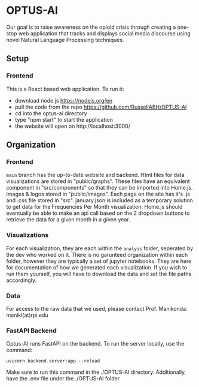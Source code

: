 # OPTUS-AI
Our goal is to raise awareness on the opioid crisis through creating a one-stop web application that tracks and displays social media discourse using novel Natural Language Processing techniques. 

## Setup
### Frontend
This is a React based web application.
To run it:
- download node.js https://nodejs.org/en
- pull the code from the repo https://github.com/RussellABH/OPTUS-AI
- cd into the optus-ai directory
- type "npm start" to start the application
- the website will open on http://localhost:3000/

## Organization
### Frontend
`main` branch has the up-to-date website and backend.
Html files for data visualizations are stored in "public/graphs".
These files have an equivalent component in "src/components" so that they can be imported into Home.js.
Images & logos stored in "public/images".
Each page on the site has it's .js and .css file stored in "src".
january.json is included as a temporary solution to get data for the Frequencies Per Month visualization.
Home.js should eventually be able to make an api call based on the 2 dropdown buttons to retrieve the data for a given month in a given year.


### Visualizations
For each visualization, they are each within the `analyis` folder, seperated by the dev who worked on it. 
There is no garunteed organization within each folder, however they are typically a set of jupyter notebooks. They are here for documentation 
of how we generated each visualization. If you wish to run them yourself, you will have to download the data and set the file paths \
accordingly. 

### Data
For access to the raw data that we used, please contact Prof. Manikonda: manikl(at)rpi.edu

### FastAPI Backend
Optus-AI runs FastAPI on the backend. To run the server locally, use the command:

```commandline
uvicorn backend.server:app --reload
```

Make sure to run this command in the ./OPTUS-AI directory.
Additionally, have the .env file under the ./OPTUS-AI folder